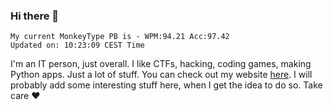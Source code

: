 ### Hi there 👋
<!-- PB START -->
```
My current MonkeyType PB is - WPM:94.21 Acc:97.42
Updated on: 10:23:09 CEST Time
```
<!-- PB END -->
I'm an IT person, just overall. I like CTFs, hacking, coding games, making Python apps. Just a lot of stuff.
You can check out my website [here](https://skill3472.github.io/).
I will probably add some interesting stuff here, when I get the idea to do so. Take care ❤️

